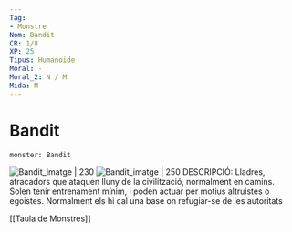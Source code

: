 ```yaml
---
Tag:
- Monstre
Nom: Bandit
CR: 1/8
XP: 25
Tipus: Humanoide
Moral: -
Moral_2: N / M
Mida: M
---
```

# Bandit

```statblock
monster: Bandit
```

![Bandit_imatge | 230](https://i.pinimg.com/564x/6c/15/55/6c1555fe2fd5db94213a6629ae589068.jpg) ![Bandit_imatge | 250](https://i.pinimg.com/originals/c2/9d/9e/c29d9e8345db0de37162b454dd9c1e4f.jpg)
DESCRIPCIÓ:
Lladres, atracadors que ataquen lluny de la civilització, normalment en camins. Solen tenir entrenament mínim, i poden actuar per motius altruistes o egoistes. Normalment els hi cal una base on refugiar-se de les autoritats

[[Taula de Monstres]]
